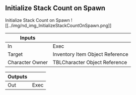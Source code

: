 ## Initialize Stack Count on Spawn
Initialize Stack Count on Spawn
![[../img/nd_img_InitializeStackCountOnSpawn.png]]

|Inputs||
|--|--|
| In | Exec |
| Target | Inventory Item Object Reference |
| Character Owner | TBLCharacter Object Reference |

|Outputs||
|--|--|
| Out | Exec |
